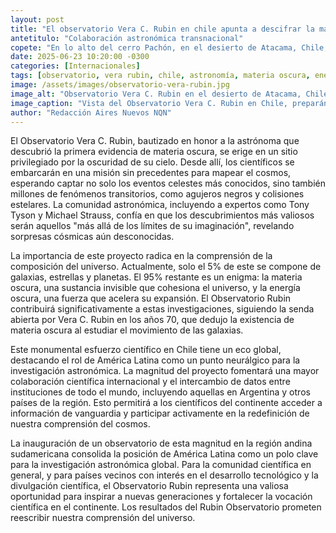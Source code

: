 ```yaml
---
layout: post
title: "El observatorio Vera C. Rubin en chile apunta a descifrar la materia y energía Oscura."
antetitulo: "Colaboración astronómica transnacional"
copete: "En lo alto del cerro Pachón, en el desierto de Atacama, Chile, el recién inaugurado Observatorio Vera C. Rubin, hogar de la cámara digital más grande jamás construida, se prepara para un ambicioso sondeo del cielo. Este proyecto de diez años buscará develar misterios como el origen de la Vía Láctea y la enigmática composición del universo, que incluye la materia y energía oscura."
date: 2025-06-23 10:20:00 -0300
categories: [Internacionales]
tags: [observatorio, vera rubin, chile, astronomía, materia oscura, energía oscura, espacio, ciencia]
image: /assets/images/observatorio-vera-rubin.jpg
image_alt: "Observatorio Vera C. Rubin en el desierto de Atacama, Chile."
image_caption: "Vista del Observatorio Vera C. Rubin en Chile, preparándose para su sondeo del cielo."
author: "Redacción Aires Nuevos NQN"
---
```


El Observatorio Vera C. Rubin, bautizado en honor a la astrónoma que descubrió la primera evidencia de materia oscura, se erige en un sitio privilegiado por la oscuridad de su cielo. Desde allí, los científicos se embarcarán en una misión sin precedentes para mapear el cosmos, esperando captar no solo los eventos celestes más conocidos, sino también millones de fenómenos transitorios, como agujeros negros y colisiones estelares. La comunidad astronómica, incluyendo a expertos como Tony Tyson y Michael Strauss, confía en que los descubrimientos más valiosos serán aquellos "más allá de los límites de su imaginación", revelando sorpresas cósmicas aún desconocidas.

La importancia de este proyecto radica en la comprensión de la composición del universo. Actualmente, solo el 5% de este se compone de galaxias, estrellas y planetas. El 95% restante es un enigma: la materia oscura, una sustancia invisible que cohesiona el universo, y la energía oscura, una fuerza que acelera su expansión. El Observatorio Rubin contribuirá significativamente a estas investigaciones, siguiendo la senda abierta por Vera C. Rubin en los años 70, que dedujo la existencia de materia oscura al estudiar el movimiento de las galaxias.

Este monumental esfuerzo científico en Chile tiene un eco global, destacando el rol de América Latina como un punto neurálgico para la investigación astronómica. La magnitud del proyecto fomentará una mayor colaboración científica internacional y el intercambio de datos entre instituciones de todo el mundo, incluyendo aquellas en Argentina y otros países de la región. Esto permitirá a los científicos del continente acceder a información de vanguardia y participar activamente en la redefinición de nuestra comprensión del cosmos.

La inauguración de un observatorio de esta magnitud en la región andina sudamericana consolida la posición de América Latina como un polo clave para la investigación astronómica global. Para la comunidad científica en general, y para países vecinos con interés en el desarrollo tecnológico y la divulgación científica, el Observatorio Rubin representa una valiosa oportunidad para inspirar a nuevas generaciones y fortalecer la vocación científica en el continente. Los resultados del Rubin Observatorio prometen reescribir nuestra comprensión del universo.